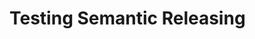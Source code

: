 # Testing Semantic Releasing

<!-- - This is suppose to test if an issue is closed when a link is used to associate issue -->
<!-- - Another attempt at the test which is suppose to test if an issue is closed when a link is used to associate issue -->